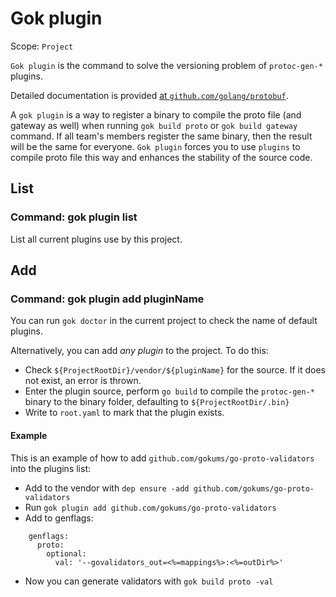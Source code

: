 # Gok plugin

Scope: `Project`

`Gok plugin` is the command to solve the versioning problem of `protoc-gen-*` plugins.

Detailed documentation is provided [at `github.com/golang/protobuf`](https://github.com/golang/protobuf#generated-code).

A `gok plugin` is a way to register a binary to compile the proto file (and gateway as well) when running `gok build proto` or `gok build gateway` command.
If all team's members register the same binary, then the result will be the same for everyone.
`Gok plugin` forces you to use `plugins` to compile proto file this way and enhances the stability of the source code.

## List

### Command: gok plugin list

List all current plugins use by this project.

## Add

### Command: gok plugin add pluginName

You can run `gok doctor` in the current project to check the name of default plugins.

Alternatively, you can add *any plugin* to the project.
To do this:

- Check `${ProjectRootDir}/vendor/${pluginName}` for the source. If it does not exist, an error is thrown.
- Enter the plugin source, perform `go build` to compile the `protoc-gen-*` binary to the binary folder, defaulting to `${ProjectRootDir/.bin}`
- Write to `root.yaml` to mark that the plugin exists.

#### Example

This is an example of how to add `github.com/gokums/go-proto-validators` into the plugins list:

- Add to the vendor with `dep ensure -add github.com/gokums/go-proto-validators`
- Run `gok plugin add github.com/gokums/go-proto-validators`
- Add to genflags:

```text
    genflags:
      proto:
        optional:
          val: '--govalidators_out=<%=mappings%>:<%=outDir%>'
```

- Now you can generate validators with `gok build proto -val`
